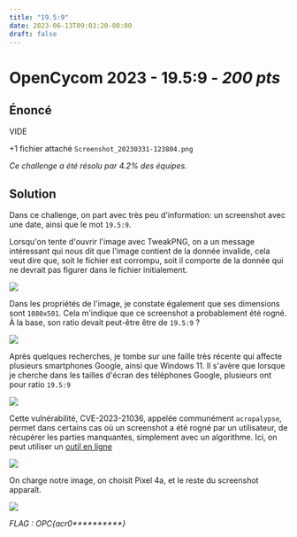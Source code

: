 ```yaml
---
title: "19.5:9"
date: 2023-06-13T09:03:20-08:00
draft: false
---
```


# OpenCycom 2023 - 19.5:9 - *200 pts*

## Énoncé

VIDE

+1 fichier attaché `Screenshot_20230331-123804.png`

*Ce challenge a été résolu par 4.2% des équipes.*

## Solution

Dans ce challenge, on part avec très peu d'information: un screenshot avec une date, ainsi que le mot `19.5:9`.

Lorsqu'on tente d'ouvrir l'image avec TweakPNG, on a un message intéressant qui nous dit que l'image contient de la donnée invalide, cela veut dire que, soit le fichier est corrompu, soit il comporte de la donnée qui ne devrait pas figurer dans le fichier initialement.

![](/images/2023/014/01.png)

Dans les propriétés de l'image, je constate également que ses dimensions sont `1080x501`. Cela m'indique que ce screenshot a probablement été rogné. À la base, son ratio devait peut-être être de `19.5:9` ?

![](/images/2023/014/02.png)

Après quelques recherches, je tombe sur une faille très récente qui affecte plusieurs smartphones Google, ainsi que Windows 11. Il s'avère que lorsque je cherche dans les tailles d'écran des téléphones Google, plusieurs ont pour ratio `19.5:9`

![](/images/2023/014/03.png)

Cette vulnérabilité, CVE-2023-21036, appelée communément `acropalypse`, permet dans certains cas où un screenshot a été rogné par un utilisateur, de récupérer les parties manquantes, simplement avec un algorithme. Ici, on peut utiliser un [outil en ligne](https://acropalypse.app/)

![](/images/2023/014/04.png)

On charge notre image, on choisit Pixel 4a, et le reste du screenshot apparaît.

![](/images/2023/014/05.png)

*FLAG : OPC{acr0\*\*\*\*\*\*\*\*\*\*}*
